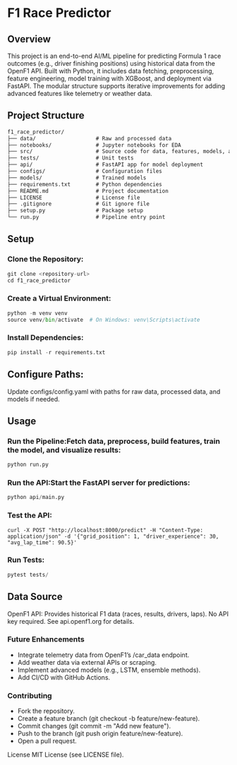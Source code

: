# F1 Race Predictor
## Overview
This project is an end-to-end AI/ML pipeline for predicting Formula 1 race outcomes (e.g., driver finishing positions) using historical data from the OpenF1 API. Built with Python, it includes data fetching, preprocessing, feature engineering, model training with XGBoost, and deployment via FastAPI. The modular structure supports iterative improvements for adding advanced features like telemetry or weather data.

## Project Structure
```markdown
f1_race_predictor/
├── data/                   # Raw and processed data
├── notebooks/              # Jupyter notebooks for EDA
├── src/                    # Source code for data, features, models, and visualization
├── tests/                  # Unit tests
├── api/                    # FastAPI app for model deployment
├── configs/                # Configuration files
├── models/                 # Trained models
├── requirements.txt        # Python dependencies
├── README.md               # Project documentation
├── LICENSE                 # License file
├── .gitignore              # Git ignore file
├── setup.py                # Package setup
└── run.py                  # Pipeline entry point
```

## Setup

### Clone the Repository:
```python
git clone <repository-url>
cd f1_race_predictor
```


### Create a Virtual Environment:
```python
python -m venv venv
source venv/bin/activate  # On Windows: venv\Scripts\activate
```

### Install Dependencies:
```python
pip install -r requirements.txt
```

## Configure Paths:

Update configs/config.yaml with paths for raw data, processed data, and models if needed.


## Usage

### Run the Pipeline:Fetch data, preprocess, build features, train the model, and visualize results:
```python
python run.py
```

### Run the API:Start the FastAPI server for predictions:
```python
python api/main.py
```

### Test the API:
```console
curl -X POST "http://localhost:8000/predict" -H "Content-Type: application/json" -d '{"grid_position": 1, "driver_experience": 30, "avg_lap_time": 90.5}'
```


### Run Tests:
```python
pytest tests/
```



## Data Source

OpenF1 API: Provides historical F1 data (races, results, drivers, laps). No API key required. See api.openf1.org for details.

### Future Enhancements

- Integrate telemetry data from OpenF1’s /car_data endpoint.
- Add weather data via external APIs or scraping.
- Implement advanced models (e.g., LSTM, ensemble methods).
- Add CI/CD with GitHub Actions.

### Contributing

- Fork the repository.
- Create a feature branch (git checkout -b feature/new-feature).
- Commit changes (git commit -m "Add new feature").
- Push to the branch (git push origin feature/new-feature).
- Open a pull request.

License
MIT License (see LICENSE file).
